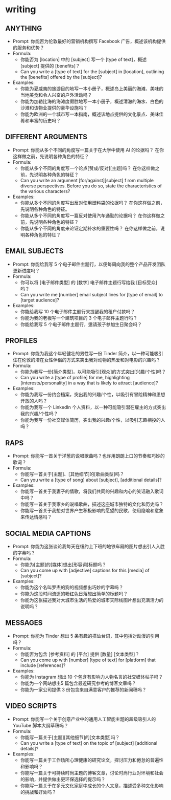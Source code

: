 # writing

## ANYTHING
- Prompt: 你能否为伦敦最好的营销机构撰写 Facebook 广告，概述该机构提供的服务和优势？
- Formula: 
  - 你能否为 [location] 中的 [subject] 写一个 [type of text]，概述 [subject] 提供的 [benefits]？
  - Can you write a [type of text] for the [subject] in [location], outlining the [benefits] offered by the [subject]?
- Examples: 
  - 你能为夏威夷的旅游目的地写一本小册子，概述岛上美丽的海滩、美味的当地美食和令人兴奋的户外活动吗？
  - 你能为加勒比海的海滩度假胜地写一本小册子，概述清澈的海水、白色的沙滩和该物业提供的豪华设施吗？
  - 你能为欧洲的一个城市写一本指南，概述该地点提供的文化景点、美味佳肴和丰富的历史吗？

## DIFFERENT ARGUMENTS
- Prompt: 你能从多个不同的角度写一篇关于在大学中使用 AI 的论据吗？ 在你这样做之前，先说明各种角色的特征？
- Formula: 
  - 你能从多个不同的角度写一个论点[赞成/反对][主题]吗？ 在你这样做之前，先说明各种角色的特征？
  - Can you write an argument [for/against][subject] f rom multiple diverse perspectives. Before you do so, state the characteristics of the various characters?
- Examples: 
  - 你能从多个不同的角度写出反对使用塑料袋的论据吗？ 在你这样做之前，先说明各种角色的特征。
  - 你能从多个不同的角度写一篇反对使用汽车通勤的论据吗？ 在你这样做之前，先说明各种角色的特征？
  - 你能从多个不同的角度来论证定期补水的重要性吗？ 在你这样做之前，说明各种角色的特征？

## EMAIL SUBJECTS
- Prompt: 你能给我写 5 个电子邮件主题行，以便每周向我的整个产品开发团队更新进度吗？
- Formula: 
  - 你可以将 [电子邮件类型] 的 [数字] 电子邮件主题行写给我 [目标受众] 吗？
  - Can you write me [number] email subject lines for [type of email] to [target audience]?
- Examples: 
  - 你能给我写 10 个电子邮件主题行来提醒我的租户付款吗？
  - 你能为我的老板写一个建筑项目的 3 个电子邮件主题行吗？
  - 你能给我写 5 个电子邮件主题行，邀请孩子参加生日聚会吗？

## PROFILES
- Prompt: 你能为我这个年轻健壮的男性写一份 Tinder 简介，以一种可能吸引住在伦敦的潜在女性伴侣的方式来突出我对动物的热爱和对电影的兴趣吗？
- Formula: 
  - 你能为我写一份[简介类型]，以可能吸引[观众]的方式突出[兴趣/个性]吗？
  - Can you write a [type of profile] for me, highlighting [interests/personality] in a way that is likely to attract [audience]?
- Examples: 
  - 你能为我写一份约会档案，突出我的兴趣/个性，以吸引有冒险精神和思想开放的人吗？
  - 你能为我写一个 LinkedIn 个人资料，以一种可能吸引潜在雇主的方式突出我的兴趣/个性吗？
  - 你能为我写一份社交媒体简历，突出我的兴趣/个性，以吸引志趣相投的人吗？

## RAPS
- Prompt: 你能写一首关于洋葱的说唱歌曲吗？也许用朗朗上口的节奏和巧妙的歌词？
- Formula: 
  - 你能写一首关于[主题]、[其他细节]的[歌曲类型]吗？
  - Can you write a [type of song] about [subject], [additional details]?
- Examples: 
  - 你能写一首关于我妻子的情歌，将我们共同的兴趣和内心的笑话融入歌词中吗？
  - 你能写一首关于我家乡的说唱歌曲，描述这座城市独特的文化和历史吗？
  - 你能写一首关于我想对世界产生积极影响的愿望的民歌，使用隐喻和意象来传达情感吗？

## SOCIAL MEDIA CAPTIONS
- Prompt: 你能为这张谈论我每天在纽约上下班的地铁车厢的图片想出引人入胜的字幕吗？
- Formula: 
  - 你能为[主题]的[媒体]想出[形容词]标题吗？
  - Can you come up with [adjective] captions for this [media] of [subject]?
- Examples: 
  - 你能为这个名叫罗杰的狗的视频想出巧妙的字幕吗？
  - 你能为这段时间流逝的粉红色日落想出简单的标题吗？
  - 你能为这张描述我对大城市生活的热爱的城市天际线图片想出充满活力的说明吗？

## MESSAGES
- Prompt: 你能为 Tinder 想出 5 条有趣的搭讪台词，其中包括对动漫的引用吗？
- Formula: 
  - 你能否为包含 [参考资料] 的 [平台] 提供 [数量] [文本类型]？
  - Can you come up with [number] [type of text] for [platform] that include [references]?
- Examples: 
  - 你能为 Instagram 想出 10 个包含有影响力人物名言的社交媒体帖子吗？
  - 你能为一个网站想出5 篇包含最近研究参考的博客文章吗？
  - 你能为一家公司提供 3 份包含来自满意客户的推荐的新闻稿吗？

## VIDEO SCRIPTS
- Prompt: 你能写一个关于创意产业中的通用人工智能主题的超级吸引人的 YouTube 脚本大纲草稿吗？
- Formula: 
  - 你能写一篇关于[主题][其他细节]的[文本类型]吗？
  - Can you write a [type of text] on the topic of [subject] [additional details]?
- Examples: 
  - 你能写一篇关于工作场所心理健康的研究论文，探讨压力和倦怠的普遍性和影响吗？
  - 你能写一篇关于可持续时尚主题的博客文章，讨论时尚行业对环境和社会的影响，并提供做出更环保选择的提示吗？
  - 你能写一篇关于在多元文化家庭中成长的个人文章，描述受多种文化影响的挑战和好处吗？